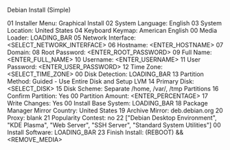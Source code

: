 Debian Install (Simple)

01 Installer Menu: Graphical Install
02 System Language: English
03 System Location: United States
04 Keyboard Keymap: American English
00 Media Loader: LOADING_BAR
05 Network Interface: <SELECT_NETWORK_INTERFACE>
06 Hostname: <ENTER_HOSTNAME>
07 Domain: <blank>
08 Root Password: <ENTER_ROOT_PASSWORD>
09 Full Name: <ENTER_FULL_NAME>
10 Username: <ENTER_USERNAME>
11 User Password: <ENTER_USER_PASSWORD>
12 Time Zone: <SELECT_TIME_ZONE>
00 Disk Detection: LOADING_BAR
13 Partition Method: Guided - Use Entire Disk and Setup LVM
14 Primary Disk: <SELECT_DISK>
15 Disk Scheme: Separate /home, /var/, /tmp Partitions
16 Confirm Partition: Yes
00 Partition Amount: <ENTER_PERCENTAGE>
17 Write Changes: Yes
00 Install Base System: LOADING_BAR
18 Package Manager Mirror Country: United States
19 Archive Mirror: deb.debian.org
20 Proxy: blank
21 Popularity Contest: no
22 ["Debian Desktop Environment", "KDE Plasma", "Web Server", "SSH Server", "Standard System Utilities"]
00 Install Software: LOADING_BAR
23 Finish Install: (REBOOT) && <REMOVE_MEDIA>
